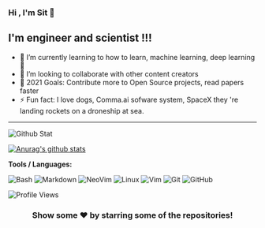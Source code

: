 ### Hi , I'm Sit  👋 



## I'm  engineer and scientist !!! 


- 🌱 I’m currently learning to how to learn, machine learning, deep learning 🤣
- 👯 I’m looking to collaborate with other content creators
- 🥅 2021 Goals: Contribute more to Open Source projects, read papers faster
- ⚡ Fun fact: I love dogs, Comma.ai sofware system, SpaceX they 're landing rockets on a droneship  at sea.

---

![Github Stat](https://github-profile-summary-cards.vercel.app/api/cards/profile-details?username=sitiporn&theme=dracula)

[![Anurag's github stats](https://github-readme-stats.vercel.app/api?username=sitiporn&count_private=true&show_icons=true&theme=tokyonight)](https://github.com/anuraghazra/github-readme-stats)



**Tools / Languages:**


![Bash](https://img.shields.io/badge/-Bash-05122A?style=flat&logo=gnu-bash&logoColor=4EAA25)
![Markdown](https://img.shields.io/badge/-Markdown-05122A?style=flat&logo=markdown)
![NeoVim](https://img.shields.io/badge/-NeoVim-05122A?style=flat&logo=neovim&logoColor=4b9e4b)
![Linux](https://img.shields.io/badge/-Linux-05122A?style=flat&logo=linux&logoColor=dfb914)
![Vim](https://img.shields.io/badge/-Vim-05122A?style=flat&logo=vim&logoColor=4EAA25)
![Git](https://img.shields.io/badge/-Git-05122A?style=flat&logo=git)
![GitHub](https://img.shields.io/badge/-GitHub-05122A?style=flat&logo=github)




<!--START_SECTION:waka-->
![Profile Views](http://img.shields.io/badge/Profile%20Views-20-blue)


<div align="center">

### Show some ❤️ by starring some of the repositories!

</div>

